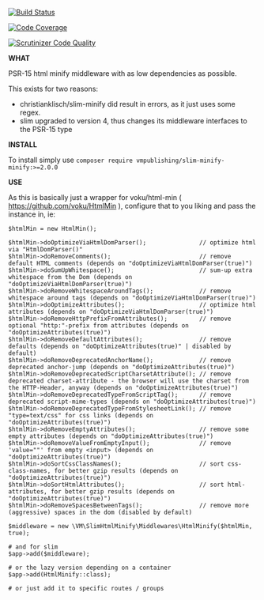 [![Build Status](https://scrutinizer-ci.com/g/vmpublishing/slim-html-minify/badges/build.png?b=master)](https://scrutinizer-ci.com/g/vmpublishing/slim-html-minify/build-status/master)

[![Code Coverage](https://scrutinizer-ci.com/g/vmpublishing/slim-html-minify/badges/coverage.png?b=master)](https://scrutinizer-ci.com/g/vmpublishing/slim-html-minify/?branch=master)

[![Scrutinizer Code Quality](https://scrutinizer-ci.com/g/vmpublishing/slim-html-minify/badges/quality-score.png?b=master)](https://scrutinizer-ci.com/g/vmpublishing/slim-html-minify/?branch=master)

**WHAT**

PSR-15 html minify middleware with as low dependencies as possible.

This exists for two reasons:
- christianklisch/slim-minify did result in errors, as it just uses some regex.
- slim upgraded to version 4, thus changes its middleware interfaces to the PSR-15 type


**INSTALL**

To install simply use
`composer require vmpublishing/slim-minify-minify:>=2.0.0`

**USE**

As this is basically just a wrapper for voku/html-min ( https://github.com/voku/HtmlMin ), configure that to you liking and pass the instance in, ie:

```
$htmlMin = new HtmlMin();

$htmlMin->doOptimizeViaHtmlDomParser();               // optimize html via "HtmlDomParser()"
$htmlMin->doRemoveComments();                         // remove default HTML comments (depends on "doOptimizeViaHtmlDomParser(true)")
$htmlMin->doSumUpWhitespace();                        // sum-up extra whitespace from the Dom (depends on "doOptimizeViaHtmlDomParser(true)")
$htmlMin->doRemoveWhitespaceAroundTags();             // remove whitespace around tags (depends on "doOptimizeViaHtmlDomParser(true)")
$htmlMin->doOptimizeAttributes();                     // optimize html attributes (depends on "doOptimizeViaHtmlDomParser(true)")
$htmlMin->doRemoveHttpPrefixFromAttributes();         // remove optional "http:"-prefix from attributes (depends on "doOptimizeAttributes(true)")
$htmlMin->doRemoveDefaultAttributes();                // remove defaults (depends on "doOptimizeAttributes(true)" | disabled by default)
$htmlMin->doRemoveDeprecatedAnchorName();             // remove deprecated anchor-jump (depends on "doOptimizeAttributes(true)")
$htmlMin->doRemoveDeprecatedScriptCharsetAttribute(); // remove deprecated charset-attribute - the browser will use the charset from the HTTP-Header, anyway (depends on "doOptimizeAttributes(true)")
$htmlMin->doRemoveDeprecatedTypeFromScriptTag();      // remove deprecated script-mime-types (depends on "doOptimizeAttributes(true)")
$htmlMin->doRemoveDeprecatedTypeFromStylesheetLink(); // remove "type=text/css" for css links (depends on "doOptimizeAttributes(true)")
$htmlMin->doRemoveEmptyAttributes();                  // remove some empty attributes (depends on "doOptimizeAttributes(true)")
$htmlMin->doRemoveValueFromEmptyInput();              // remove 'value=""' from empty <input> (depends on "doOptimizeAttributes(true)")
$htmlMin->doSortCssClassNames();                      // sort css-class-names, for better gzip results (depends on "doOptimizeAttributes(true)")
$htmlMin->doSortHtmlAttributes();                     // sort html-attributes, for better gzip results (depends on "doOptimizeAttributes(true)")
$htmlMin->doRemoveSpacesBetweenTags();                // remove more (aggressive) spaces in the dom (disabled by default)

$middleware = new \VM\SlimHtmlMinify\Middlewares\HtmlMinify($htmlMin, true);

# and for slim
$app->add($middleware);

# or the lazy version depending on a container
$app->add(HtmlMinify::class);

# or just add it to specific routes / groups
```
